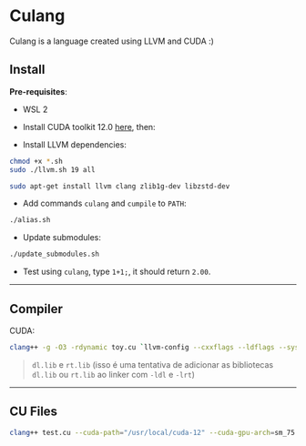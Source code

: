 # Culang

Culang is a language created using LLVM and CUDA :)

## Install

**Pre-requisites**:

- WSL 2

- Install CUDA toolkit 12.0 [here](https://developer.nvidia.com/cuda-12-0-0-download-archive?target_os=Linux&target_arch=x86_64&Distribution=WSL-Ubuntu&target_version=2.0&target_type=deb_local), then:

- Install LLVM dependencies:

```bash
chmod +x *.sh
sudo ./llvm.sh 19 all

sudo apt-get install llvm clang zlib1g-dev libzstd-dev
```
- Add commands `culang` and `cumpile` to `PATH`:

```bash
./alias.sh
```

- Update submodules:

```bash
./update_submodules.sh
```

- Test using `culang`, type `1+1;`, it should return `2.00`.

---

## Compiler

CUDA:
```bash
clang++ -g -O3 -rdynamic toy.cu `llvm-config --cxxflags --ldflags --system-libs --libs core orcjit native` --cuda-path="/usr/local/cuda-12" --cuda-gpu-arch=sm_75 -L"/usr/local/cuda-12/lib64" -lcudart_static  -lcublas -lcublasLt -ldl -lrt -pthread -D_ALLOW_COMPILER_AND_STL_VERSION_MISMATCH -w -o bin/culang
```

 > `dl.lib` e `rt.lib` (isso é uma tentativa de adicionar as bibliotecas `dl.lib` ou `rt.lib` ao linker com `-ldl` e `-lrt`)

---

## CU Files

```bash
clang++ test.cu --cuda-path="/usr/local/cuda-12" --cuda-gpu-arch=sm_75 -L"/usr/local/cuda-12/lib64" -lcudart_static -lcublas -lcublasLt -ldl -lrt -pthread -D_ALLOW_COMPILER_AND_STL_VERSION_MISMATCH -w
```

